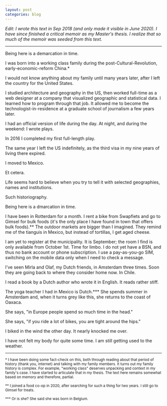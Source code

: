 ```yaml
---
layout: post
categories: blog
---
```


_Edit: I wrote this text in Sep 2018 (and only made it visible in June 2020). I have since finished a critical memoir as my Master's thesis. I realize that so much of the memoir was seeded from this text._

<hr>

Being here is a demarcation in time.

I was born into a working class family during the post-Cultural-Revolution, early-economic-reform China.*

I would not know anything about my family until many years later, after I left the country for the United States.

I studied architecture and geography in the US, then worked full-time as a web designer at a company that visualized geographic and statistical data. I learned how to program through that job. It allowed me to become the technologist-in-residence at a graduate school of journalism a few years later.

I had an official version of life during the day. At night, and during the weekend: I wrote plays.

In 2016 I completed my first full-length play.

The same year I left the US indefinitely, as the third visa in my nine years of living there expired.

I moved to Mexico. 

Et cetera.

Life seems hard to believe when you try to tell it with selected geographies, names and institutions.

Such historiography.

Being here is a dmarcation in time.

I have been in Rotterdam for a month. I rent a bike from Swapfiets and go to Gimsel for bulk foods (it's the only place I have found in town that offers bulk foods).** The outdoor markets are bigger than I imagined. They remind me of the tianguis in Mexico, but instead of tortillas, I get aged cheese.

I am yet to register at the municipality. It is September; the room I find is only available from October 1st. Time for limbo. I do not yet have a BSN, and thus no bank account or phone subscription. I use a pay-as-you-go SIM, switching on the mobile data only when I need to check a message.

I've seen Mirla and Olaf, my Dutch friends, in Amsterdam three times. Soon they are going back to where they consider home now. In Chile.

I read a book by a Dutch author who wrote it in English. It reads rather stiff.

The yoga teacher I had in Mexico is Dutch.*** She spends summer in Amsterdam and, when it turns grey like this, she returns to the coast of Oaxaca.

She says, "in Europe people spend so much time in the head."

She says, "if you ride a lot of bikes, you are tight around the hips."

I biked in the wind the other day. It nearly knocked me over.

I have not felt my body for quite some time. I am still getting used to the weather.

<hr>


<small>* I have been doing some fact-check on this, both through reading about that period of history (thank you, internet) and talking with my family members. It turns out my family history is complex. For example, "working class" deserves unpacking and context in my family's case. I have started to articulate that in my thesis. The text here remains somewhat based on memory and therefore, partial.</small>

<small>** I joined a food co-op in 2020, after searching for such a thing for two years. I still go to Gimsel for treats.</small>

<small>*** Or is she? She said she was born in Belgium.</small>


